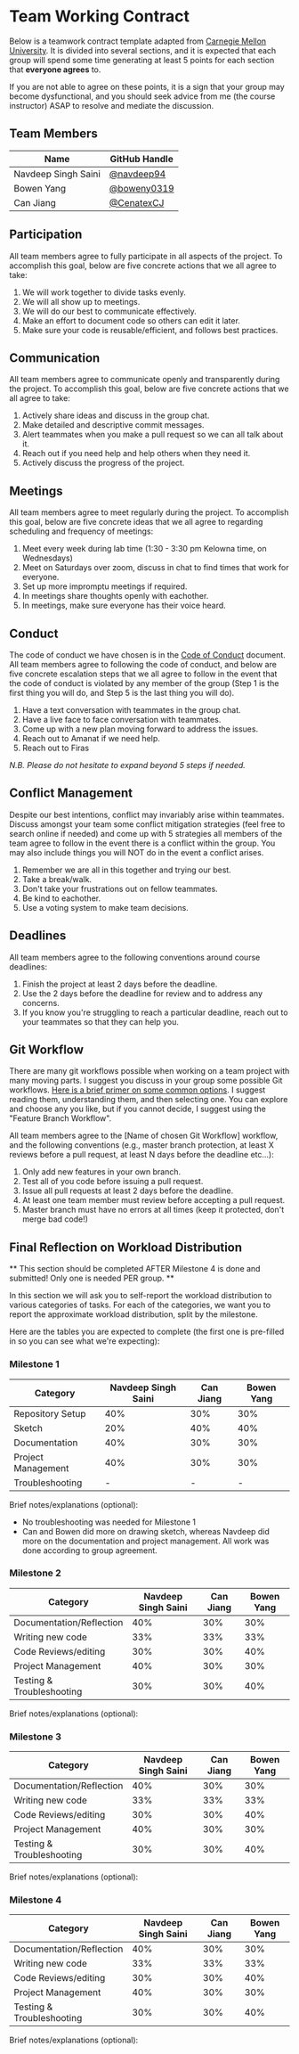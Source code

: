 # Team Working Contract

Below is a teamwork contract template adapted from [Carnegie Mellon University](https://www.cmu.edu/teaching/designteach/teach/instructionalstrategies/groupprojects/tools/index.html).
It is divided into several sections, and it is expected that each group will spend some time generating at least 5 points for each section that **everyone agrees** to. 

If you are not able to agree on these points, it is a sign that your group may become dysfunctional, and you should seek advice from me (the course instructor) ASAP to resolve and mediate the discussion.

## Team Members

| Name     | GitHub Handle                          |
|----------|----------------------------------------|
| Navdeep Singh Saini | [@navdeep94](https://github.com/navdeep94) |
| Bowen Yang | [@boweny0319](https://github.com/boweny0319) |
| Can Jiang | [@CenatexCJ](https://github.com/CenatexCJ) |

## Participation

All team members agree to fully participate in all aspects of the project.
To accomplish this goal, below are five concrete actions that we all agree to take:

1. We will work together to divide tasks evenly. 
2. We will all show up to meetings. 
3. We will do our best to communicate effectively. 
4. Make an effort to document code so others can edit it later. 
5. Make sure your code is reusable/efficient, and follows best practices.

## Communication

All team members agree to communicate openly and transparently during the project.
To accomplish this goal, below are five concrete actions that we all agree to take:

1. Actively share ideas and discuss in the group chat. 
2. Make detailed and descriptive commit messages. 
3. Alert teammates when you make a pull request so we can all talk about it. 
4. Reach out if you need help and help others when they need it. 
5. Actively discuss the progress of the project. 

## Meetings

All team members agree to meet regularly during the project.
To accomplish this goal, below are five concrete ideas that we all agree to regarding scheduling and frequency of meetings:


1. Meet every week during lab time (1:30 - 3:30 pm Kelowna time, on Wednesdays)
2. Meet on Saturdays over zoom, discuss in chat to find times that work for everyone. 
3. Set up more impromptu meetings if required.
4. In meetings share thoughts openly with eachother. 
5. In meetings, make sure everyone has their voice heard.

## Conduct

The code of conduct we have chosen is in the [Code of Conduct](./CODE_OF_CONDUCT.md) document.
All team members agree to following the code of conduct, and below are five concrete escalation steps that we all agree to follow in the event that the code of conduct is violated by any member of the group (Step 1 is the first thing you will do, and Step 5 is the last thing you will do).

1. Have a text conversation with teammates in the group chat. 
2. Have a live face to face conversation with teammates.
3. Come up with a new plan moving forward to address the issues. 
4. Reach out to Amanat if we need help. 
5. Reach out to Firas

*N.B. Please do not hesitate to expand beyond 5 steps if needed.*

## Conflict Management

Despite our best intentions, conflict may invariably arise within teammates.
Discuss amongst your team some conflict mitigation strategies (feel free to search online if needed) and come up with 5 strategies all members of the team agree to follow in the event there is a conflict within the group.
You may also include things you will NOT do in the event a conflict arises.

1. Remember we are all in this together and trying our best. 
2. Take a break/walk. 
3. Don't take your frustrations out on fellow teammates. 
4. Be kind to eachother. 
5. Use a voting system to make team decisions. 

## Deadlines

All team members agree to the following conventions around course deadlines:

1. Finish the project at least 2 days before the deadline. 
2. Use the 2 days before the deadline for review and to address any concerns. 
3. If you know you're struggling to reach a particular deadline, reach out to your teammates so that they can help you.



## Git Workflow

There are many git workflows possible when working on a team project with many moving parts.
I suggest you discuss in your group some possible Git workflows.
[Here is a brief primer on some common options](https://www.atlassian.com/git/tutorials/comparing-workflows).
I suggest reading them, understanding them, and then selecting one.
You can explore and choose any you like, but if you cannot decide, I suggest using the "Feature Branch Workflow".


All team members agree to the [Name of chosen Git Workflow] workflow, and the following conventions (e.g., master branch protection, at least X reviews before a pull request, at least N days before the deadline etc...):

1. Only add new features in your own branch. 
2. Test all of you code before issuing a pull request. 
3. Issue all pull requests at least 2 days before the deadline. 
4. At least one team member must review before accepting a pull request. 
5. Master branch must have no errors at all times (keep it protected, don't merge bad code!)


## Final Reflection on Workload Distribution

** This section should be completed AFTER Milestone 4 is done and submitted! Only one is needed PER group. **

In this section we will ask you to self-report the workload distribution to various categories of tasks.
For each of the categories, we want you to report the approximate workload distribution, split by the milestone.

Here are the tables you are expected to complete (the first one is pre-filled in so you can see what we're expecting):

### Milestone 1

| Category           | Navdeep Singh Saini | Can Jiang | Bowen Yang |
|--------------------|---------------|---------------|---------------|
| Repository Setup   | 40%           | 30%           | 30%           |
| Sketch             | 20%           | 40%           | 40%           |
| Documentation      | 40%           | 30%           | 30%           |
| Project Management | 40%           | 30%           | 30%           |
| Troubleshooting    | -             | -             | -             |

Brief notes/explanations (optional):
- No troubleshooting was needed for Milestone 1
- Can and Bowen did more on drawing sketch, whereas Navdeep did more on the documentation and project management. All work was done according to group agreement. 

### Milestone 2

| Category                  | Navdeep Singh Saini | Can Jiang | Bowen Yang |
|---------------------------|---------------|---------------|---------------|
| Documentation/Reflection  | 40%           | 30%           | 30%           |
| Writing new code          | 33%           | 33%           | 33%           |
| Code Reviews/editing      | 30%           | 30%           | 40%           |
| Project Management        | 40%           | 30%           | 30%           |
| Testing & Troubleshooting | 30%           | 30%           | 40%           |

Brief notes/explanations (optional):

### Milestone 3

| Category                  | Navdeep Singh Saini | Can Jiang | Bowen Yang |
|---------------------------|---------------|---------------|---------------|
| Documentation/Reflection  | 40%           | 30%           | 30%           |
| Writing new code          | 33%           | 33%           | 33%           |
| Code Reviews/editing      | 30%           | 30%           | 40%           |
| Project Management        | 40%           | 30%           | 30%           |
| Testing & Troubleshooting | 30%           | 30%           | 40%           |

Brief notes/explanations (optional):

### Milestone 4

| Category                  | Navdeep Singh Saini | Can Jiang | Bowen Yang |
|---------------------------|---------------|---------------|---------------|
| Documentation/Reflection  | 40%           | 30%           | 30%           |
| Writing new code          | 33%           | 33%           | 33%           |
| Code Reviews/editing      | 30%           | 30%           | 40%           |
| Project Management        | 40%           | 30%           | 30%           |
| Testing & Troubleshooting | 30%           | 30%           | 40%           |

Brief notes/explanations (optional):
